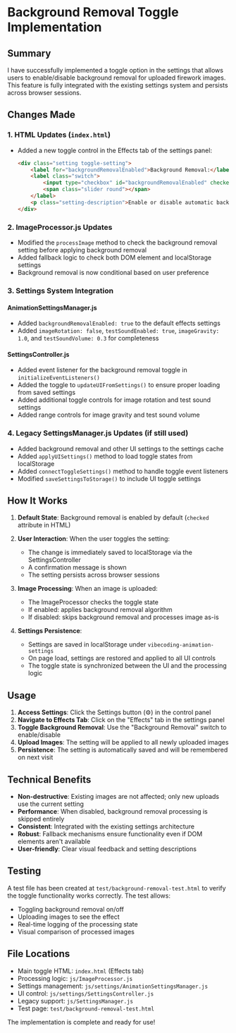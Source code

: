# Background Removal Toggle Implementation

## Summary

I have successfully implemented a toggle option in the settings that allows users to enable/disable background removal for uploaded firework images. This feature is fully integrated with the existing settings system and persists across browser sessions.

## Changes Made

### 1. HTML Updates (`index.html`)
- Added a new toggle control in the Effects tab of the settings panel:
  ```html
  <div class="setting toggle-setting">
      <label for="backgroundRemovalEnabled">Background Removal:</label>
      <label class="switch">
          <input type="checkbox" id="backgroundRemovalEnabled" checked>
          <span class="slider round"></span>
      </label>
      <p class="setting-description">Enable or disable automatic background removal from uploaded images.</p>
  </div>
  ```

### 2. ImageProcessor.js Updates
- Modified the `processImage` method to check the background removal setting before applying background removal
- Added fallback logic to check both DOM element and localStorage settings
- Background removal is now conditional based on user preference

### 3. Settings System Integration

#### AnimationSettingsManager.js
- Added `backgroundRemovalEnabled: true` to the default effects settings
- Added `imageRotation: false`, `testSoundEnabled: true`, `imageGravity: 1.0`, and `testSoundVolume: 0.3` for completeness

#### SettingsController.js
- Added event listener for the background removal toggle in `initializeEventListeners()`
- Added the toggle to `updateUIFromSettings()` to ensure proper loading from saved settings
- Added additional toggle controls for image rotation and test sound settings
- Added range controls for image gravity and test sound volume

### 4. Legacy SettingsManager.js Updates (if still used)
- Added background removal and other UI settings to the settings cache
- Added `applyUISettings()` method to load toggle states from localStorage
- Added `connectToggleSettings()` method to handle toggle event listeners
- Modified `saveSettingsToStorage()` to include UI toggle settings

## How It Works

1. **Default State**: Background removal is enabled by default (`checked` attribute in HTML)

2. **User Interaction**: When the user toggles the setting:
   - The change is immediately saved to localStorage via the SettingsController
   - A confirmation message is shown
   - The setting persists across browser sessions

3. **Image Processing**: When an image is uploaded:
   - The ImageProcessor checks the toggle state
   - If enabled: applies background removal algorithm
   - If disabled: skips background removal and processes image as-is

4. **Settings Persistence**: 
   - Settings are saved in localStorage under `vibecoding-animation-settings`
   - On page load, settings are restored and applied to all UI controls
   - The toggle state is synchronized between the UI and the processing logic

## Usage

1. **Access Settings**: Click the Settings button (⚙️) in the control panel
2. **Navigate to Effects Tab**: Click on the "Effects" tab in the settings panel
3. **Toggle Background Removal**: Use the "Background Removal" switch to enable/disable
4. **Upload Images**: The setting will be applied to all newly uploaded images
5. **Persistence**: The setting is automatically saved and will be remembered on next visit

## Technical Benefits

- **Non-destructive**: Existing images are not affected; only new uploads use the current setting
- **Performance**: When disabled, background removal processing is skipped entirely
- **Consistent**: Integrated with the existing settings architecture
- **Robust**: Fallback mechanisms ensure functionality even if DOM elements aren't available
- **User-friendly**: Clear visual feedback and setting descriptions

## Testing

A test file has been created at `test/background-removal-test.html` to verify the toggle functionality works correctly. The test allows:
- Toggling background removal on/off
- Uploading images to see the effect
- Real-time logging of the processing state
- Visual comparison of processed images

## File Locations

- Main toggle HTML: `index.html` (Effects tab)
- Processing logic: `js/ImageProcessor.js`
- Settings management: `js/settings/AnimationSettingsManager.js`
- UI control: `js/settings/SettingsController.js`
- Legacy support: `js/SettingsManager.js`
- Test page: `test/background-removal-test.html`

The implementation is complete and ready for use!